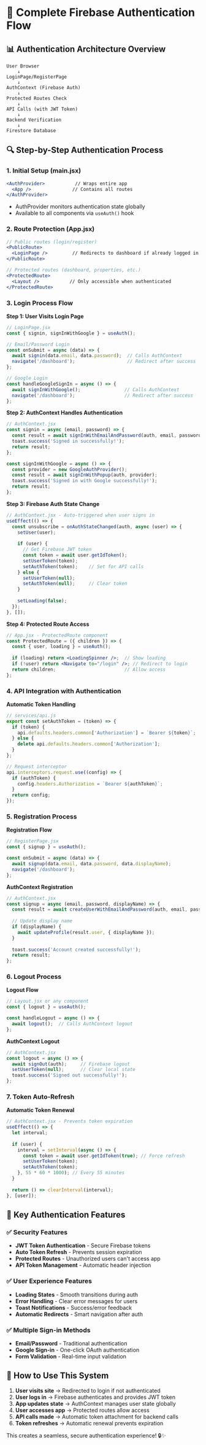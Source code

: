 # 🔐 Complete Firebase Authentication Flow

## 📊 **Authentication Architecture Overview**

```
User Browser
    ↓
LoginPage/RegisterPage
    ↓
AuthContext (Firebase Auth)
    ↓
Protected Routes Check
    ↓
API Calls (with JWT Token)
    ↓
Backend Verification
    ↓
Firestore Database
```

## 🔍 **Step-by-Step Authentication Process**

### **1. Initial Setup (main.jsx)**
```jsx
<AuthProvider>           // Wraps entire app
  <App />               // Contains all routes
</AuthProvider>
```
- AuthProvider monitors authentication state globally
- Available to all components via `useAuth()` hook

### **2. Route Protection (App.jsx)**
```jsx
// Public routes (login/register)
<PublicRoute>
  <LoginPage />         // Redirects to dashboard if already logged in
</PublicRoute>

// Protected routes (dashboard, properties, etc.)
<ProtectedRoute>
  <Layout />           // Only accessible when authenticated
</ProtectedRoute>
```

### **3. Login Process Flow**

**Step 1: User Visits Login Page**
```jsx
// LoginPage.jsx
const { signin, signInWithGoogle } = useAuth();

// Email/Password Login
const onSubmit = async (data) => {
  await signin(data.email, data.password);  // Calls AuthContext
  navigate('/dashboard');                   // Redirect after success
};

// Google Login
const handleGoogleSignIn = async () => {
  await signInWithGoogle();                // Calls AuthContext
  navigate('/dashboard');                  // Redirect after success
};
```

**Step 2: AuthContext Handles Authentication**
```jsx
// AuthContext.jsx
const signin = async (email, password) => {
  const result = await signInWithEmailAndPassword(auth, email, password);
  toast.success('Signed in successfully!');
  return result;
};

const signInWithGoogle = async () => {
  const provider = new GoogleAuthProvider();
  const result = await signInWithPopup(auth, provider);
  toast.success('Signed in with Google successfully!');
  return result;
};
```

**Step 3: Firebase Auth State Change**
```jsx
// AuthContext.jsx - Auto-triggered when user signs in
useEffect(() => {
  const unsubscribe = onAuthStateChanged(auth, async (user) => {
    setUser(user);
    
    if (user) {
      // Get Firebase JWT token
      const token = await user.getIdToken();
      setUserToken(token);
      setAuthToken(token);    // Set for API calls
    } else {
      setUserToken(null);
      setAuthToken(null);     // Clear token
    }
    
    setLoading(false);
  });
}, []);
```

**Step 4: Protected Route Access**
```jsx
// App.jsx - ProtectedRoute component
const ProtectedRoute = ({ children }) => {
  const { user, loading } = useAuth();
  
  if (loading) return <LoadingSpinner />;  // Show loading
  if (!user) return <Navigate to="/login" />; // Redirect to login
  return children;                         // Allow access
};
```

### **4. API Integration with Authentication**

**Automatic Token Handling**
```jsx
// services/api.js
export const setAuthToken = (token) => {
  if (token) {
    api.defaults.headers.common['Authorization'] = `Bearer ${token}`;
  } else {
    delete api.defaults.headers.common['Authorization'];
  }
};

// Request interceptor
api.interceptors.request.use((config) => {
  if (authToken) {
    config.headers.Authorization = `Bearer ${authToken}`;
  }
  return config;
});
```

### **5. Registration Process**

**Registration Flow**
```jsx
// RegisterPage.jsx
const { signup } = useAuth();

const onSubmit = async (data) => {
  await signup(data.email, data.password, data.displayName);
  navigate('/dashboard');
};
```

**AuthContext Registration**
```jsx
// AuthContext.jsx
const signup = async (email, password, displayName) => {
  const result = await createUserWithEmailAndPassword(auth, email, password);
  
  // Update display name
  if (displayName) {
    await updateProfile(result.user, { displayName });
  }
  
  toast.success('Account created successfully!');
  return result;
};
```

### **6. Logout Process**

**Logout Flow**
```jsx
// Layout.jsx or any component
const { logout } = useAuth();

const handleLogout = async () => {
  await logout();  // Calls AuthContext logout
};
```

**AuthContext Logout**
```jsx
// AuthContext.jsx
const logout = async () => {
  await signOut(auth);     // Firebase logout
  setUserToken(null);      // Clear local state
  toast.success('Signed out successfully!');
};
```

### **7. Token Auto-Refresh**

**Automatic Token Renewal**
```jsx
// AuthContext.jsx - Prevents token expiration
useEffect(() => {
  let interval;
  
  if (user) {
    interval = setInterval(async () => {
      const token = await user.getIdToken(true); // Force refresh
      setUserToken(token);
      setAuthToken(token);
    }, 55 * 60 * 1000); // Every 55 minutes
  }
  
  return () => clearInterval(interval);
}, [user]);
```

## 🎯 **Key Authentication Features**

### ✅ **Security Features**
- **JWT Token Authentication** - Secure Firebase tokens
- **Auto Token Refresh** - Prevents session expiration
- **Protected Routes** - Unauthorized users can't access app
- **API Token Management** - Automatic header injection

### ✅ **User Experience Features**
- **Loading States** - Smooth transitions during auth
- **Error Handling** - Clear error messages for users  
- **Toast Notifications** - Success/error feedback
- **Automatic Redirects** - Smart navigation after auth

### ✅ **Multiple Sign-in Methods**
- **Email/Password** - Traditional authentication
- **Google Sign-in** - One-click OAuth authentication
- **Form Validation** - Real-time input validation

## 🚀 **How to Use This System**

1. **User visits site** → Redirected to login if not authenticated
2. **User logs in** → Firebase authenticates and provides JWT token  
3. **App updates state** → AuthContext manages user state globally
4. **User accesses app** → Protected routes allow access
5. **API calls made** → Automatic token attachment for backend calls
6. **Token refreshes** → Automatic renewal prevents expiration

This creates a seamless, secure authentication experience! 🔒✨
